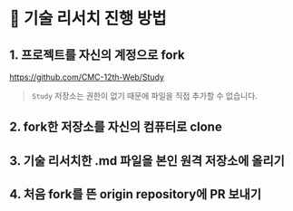 # 🚀 기술 리서치 진행 방법

## 1. 프로젝트를 자신의 계정으로 fork

https://github.com/CMC-12th-Web/Study

> `Study` 저장소는 권한이 없기 때문에 파일을 직접 추가할 수 없습니다.

## 2. fork한 저장소를 자신의 컴퓨터로 clone

## 3. 기술 리서치한 .md 파일을 본인 원격 저장소에 올리기

## 4. 처음 fork를 뜬 origin repository에 PR 보내기
